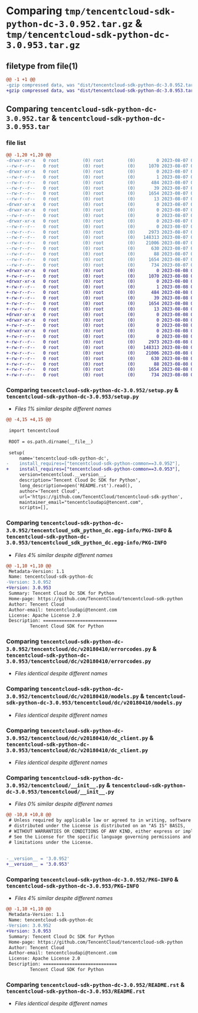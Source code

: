 # Comparing `tmp/tencentcloud-sdk-python-dc-3.0.952.tar.gz` & `tmp/tencentcloud-sdk-python-dc-3.0.953.tar.gz`

## filetype from file(1)

```diff
@@ -1 +1 @@
-gzip compressed data, was "dist/tencentcloud-sdk-python-dc-3.0.952.tar", last modified: Mon Aug  7 08:51:49 2023, max compression
+gzip compressed data, was "dist/tencentcloud-sdk-python-dc-3.0.953.tar", last modified: Tue Aug  8 00:23:25 2023, max compression
```

## Comparing `tencentcloud-sdk-python-dc-3.0.952.tar` & `tencentcloud-sdk-python-dc-3.0.953.tar`

### file list

```diff
@@ -1,20 +1,20 @@
-drwxr-xr-x   0 root         (0) root         (0)        0 2023-08-07 08:51:49.000000 tencentcloud-sdk-python-dc-3.0.952/
--rw-r--r--   0 root         (0) root         (0)     1070 2023-08-07 08:51:49.000000 tencentcloud-sdk-python-dc-3.0.952/setup.py
-drwxr-xr-x   0 root         (0) root         (0)        0 2023-08-07 08:51:49.000000 tencentcloud-sdk-python-dc-3.0.952/tencentcloud_sdk_python_dc.egg-info/
--rw-r--r--   0 root         (0) root         (0)        1 2023-08-07 08:51:49.000000 tencentcloud-sdk-python-dc-3.0.952/tencentcloud_sdk_python_dc.egg-info/dependency_links.txt
--rw-r--r--   0 root         (0) root         (0)      484 2023-08-07 08:51:49.000000 tencentcloud-sdk-python-dc-3.0.952/tencentcloud_sdk_python_dc.egg-info/SOURCES.txt
--rw-r--r--   0 root         (0) root         (0)       39 2023-08-07 08:51:49.000000 tencentcloud-sdk-python-dc-3.0.952/tencentcloud_sdk_python_dc.egg-info/requires.txt
--rw-r--r--   0 root         (0) root         (0)     1654 2023-08-07 08:51:49.000000 tencentcloud-sdk-python-dc-3.0.952/tencentcloud_sdk_python_dc.egg-info/PKG-INFO
--rw-r--r--   0 root         (0) root         (0)       13 2023-08-07 08:51:49.000000 tencentcloud-sdk-python-dc-3.0.952/tencentcloud_sdk_python_dc.egg-info/top_level.txt
-drwxr-xr-x   0 root         (0) root         (0)        0 2023-08-07 08:51:49.000000 tencentcloud-sdk-python-dc-3.0.952/tencentcloud/
-drwxr-xr-x   0 root         (0) root         (0)        0 2023-08-07 08:51:49.000000 tencentcloud-sdk-python-dc-3.0.952/tencentcloud/dc/
--rw-r--r--   0 root         (0) root         (0)        0 2023-08-07 08:51:49.000000 tencentcloud-sdk-python-dc-3.0.952/tencentcloud/dc/__init__.py
-drwxr-xr-x   0 root         (0) root         (0)        0 2023-08-07 08:51:49.000000 tencentcloud-sdk-python-dc-3.0.952/tencentcloud/dc/v20180410/
--rw-r--r--   0 root         (0) root         (0)        0 2023-08-07 08:51:49.000000 tencentcloud-sdk-python-dc-3.0.952/tencentcloud/dc/v20180410/__init__.py
--rw-r--r--   0 root         (0) root         (0)     2973 2023-08-07 08:51:49.000000 tencentcloud-sdk-python-dc-3.0.952/tencentcloud/dc/v20180410/errorcodes.py
--rw-r--r--   0 root         (0) root         (0)   148313 2023-08-07 08:51:49.000000 tencentcloud-sdk-python-dc-3.0.952/tencentcloud/dc/v20180410/models.py
--rw-r--r--   0 root         (0) root         (0)    21006 2023-08-07 08:51:49.000000 tencentcloud-sdk-python-dc-3.0.952/tencentcloud/dc/v20180410/dc_client.py
--rw-r--r--   0 root         (0) root         (0)      630 2023-08-07 08:51:49.000000 tencentcloud-sdk-python-dc-3.0.952/tencentcloud/__init__.py
--rw-r--r--   0 root         (0) root         (0)       88 2023-08-07 08:51:49.000000 tencentcloud-sdk-python-dc-3.0.952/setup.cfg
--rw-r--r--   0 root         (0) root         (0)     1654 2023-08-07 08:51:49.000000 tencentcloud-sdk-python-dc-3.0.952/PKG-INFO
--rw-r--r--   0 root         (0) root         (0)      734 2023-08-07 08:51:49.000000 tencentcloud-sdk-python-dc-3.0.952/README.rst
+drwxr-xr-x   0 root         (0) root         (0)        0 2023-08-08 00:23:25.000000 tencentcloud-sdk-python-dc-3.0.953/
+-rw-r--r--   0 root         (0) root         (0)     1070 2023-08-08 00:23:24.000000 tencentcloud-sdk-python-dc-3.0.953/setup.py
+drwxr-xr-x   0 root         (0) root         (0)        0 2023-08-08 00:23:25.000000 tencentcloud-sdk-python-dc-3.0.953/tencentcloud_sdk_python_dc.egg-info/
+-rw-r--r--   0 root         (0) root         (0)        1 2023-08-08 00:23:24.000000 tencentcloud-sdk-python-dc-3.0.953/tencentcloud_sdk_python_dc.egg-info/dependency_links.txt
+-rw-r--r--   0 root         (0) root         (0)      484 2023-08-08 00:23:24.000000 tencentcloud-sdk-python-dc-3.0.953/tencentcloud_sdk_python_dc.egg-info/SOURCES.txt
+-rw-r--r--   0 root         (0) root         (0)       39 2023-08-08 00:23:24.000000 tencentcloud-sdk-python-dc-3.0.953/tencentcloud_sdk_python_dc.egg-info/requires.txt
+-rw-r--r--   0 root         (0) root         (0)     1654 2023-08-08 00:23:24.000000 tencentcloud-sdk-python-dc-3.0.953/tencentcloud_sdk_python_dc.egg-info/PKG-INFO
+-rw-r--r--   0 root         (0) root         (0)       13 2023-08-08 00:23:24.000000 tencentcloud-sdk-python-dc-3.0.953/tencentcloud_sdk_python_dc.egg-info/top_level.txt
+drwxr-xr-x   0 root         (0) root         (0)        0 2023-08-08 00:23:25.000000 tencentcloud-sdk-python-dc-3.0.953/tencentcloud/
+drwxr-xr-x   0 root         (0) root         (0)        0 2023-08-08 00:23:25.000000 tencentcloud-sdk-python-dc-3.0.953/tencentcloud/dc/
+-rw-r--r--   0 root         (0) root         (0)        0 2023-08-08 00:23:24.000000 tencentcloud-sdk-python-dc-3.0.953/tencentcloud/dc/__init__.py
+drwxr-xr-x   0 root         (0) root         (0)        0 2023-08-08 00:23:25.000000 tencentcloud-sdk-python-dc-3.0.953/tencentcloud/dc/v20180410/
+-rw-r--r--   0 root         (0) root         (0)        0 2023-08-08 00:23:24.000000 tencentcloud-sdk-python-dc-3.0.953/tencentcloud/dc/v20180410/__init__.py
+-rw-r--r--   0 root         (0) root         (0)     2973 2023-08-08 00:23:24.000000 tencentcloud-sdk-python-dc-3.0.953/tencentcloud/dc/v20180410/errorcodes.py
+-rw-r--r--   0 root         (0) root         (0)   148313 2023-08-08 00:23:24.000000 tencentcloud-sdk-python-dc-3.0.953/tencentcloud/dc/v20180410/models.py
+-rw-r--r--   0 root         (0) root         (0)    21006 2023-08-08 00:23:24.000000 tencentcloud-sdk-python-dc-3.0.953/tencentcloud/dc/v20180410/dc_client.py
+-rw-r--r--   0 root         (0) root         (0)      630 2023-08-08 00:23:24.000000 tencentcloud-sdk-python-dc-3.0.953/tencentcloud/__init__.py
+-rw-r--r--   0 root         (0) root         (0)       88 2023-08-08 00:23:25.000000 tencentcloud-sdk-python-dc-3.0.953/setup.cfg
+-rw-r--r--   0 root         (0) root         (0)     1654 2023-08-08 00:23:25.000000 tencentcloud-sdk-python-dc-3.0.953/PKG-INFO
+-rw-r--r--   0 root         (0) root         (0)      734 2023-08-08 00:23:24.000000 tencentcloud-sdk-python-dc-3.0.953/README.rst
```

### Comparing `tencentcloud-sdk-python-dc-3.0.952/setup.py` & `tencentcloud-sdk-python-dc-3.0.953/setup.py`

 * *Files 1% similar despite different names*

```diff
@@ -4,15 +4,15 @@
 
 import tencentcloud
 
 ROOT = os.path.dirname(__file__)
 
 setup(
     name='tencentcloud-sdk-python-dc',
-    install_requires=["tencentcloud-sdk-python-common==3.0.952"],
+    install_requires=["tencentcloud-sdk-python-common==3.0.953"],
     version=tencentcloud.__version__,
     description='Tencent Cloud Dc SDK for Python',
     long_description=open('README.rst').read(),
     author='Tencent Cloud',
     url='https://github.com/TencentCloud/tencentcloud-sdk-python',
     maintainer_email="tencentcloudapi@tencent.com",
     scripts=[],
```

### Comparing `tencentcloud-sdk-python-dc-3.0.952/tencentcloud_sdk_python_dc.egg-info/PKG-INFO` & `tencentcloud-sdk-python-dc-3.0.953/tencentcloud_sdk_python_dc.egg-info/PKG-INFO`

 * *Files 4% similar despite different names*

```diff
@@ -1,10 +1,10 @@
 Metadata-Version: 1.1
 Name: tencentcloud-sdk-python-dc
-Version: 3.0.952
+Version: 3.0.953
 Summary: Tencent Cloud Dc SDK for Python
 Home-page: https://github.com/TencentCloud/tencentcloud-sdk-python
 Author: Tencent Cloud
 Author-email: tencentcloudapi@tencent.com
 License: Apache License 2.0
 Description: ============================
         Tencent Cloud SDK for Python
```

### Comparing `tencentcloud-sdk-python-dc-3.0.952/tencentcloud/dc/v20180410/errorcodes.py` & `tencentcloud-sdk-python-dc-3.0.953/tencentcloud/dc/v20180410/errorcodes.py`

 * *Files identical despite different names*

### Comparing `tencentcloud-sdk-python-dc-3.0.952/tencentcloud/dc/v20180410/models.py` & `tencentcloud-sdk-python-dc-3.0.953/tencentcloud/dc/v20180410/models.py`

 * *Files identical despite different names*

### Comparing `tencentcloud-sdk-python-dc-3.0.952/tencentcloud/dc/v20180410/dc_client.py` & `tencentcloud-sdk-python-dc-3.0.953/tencentcloud/dc/v20180410/dc_client.py`

 * *Files identical despite different names*

### Comparing `tencentcloud-sdk-python-dc-3.0.952/tencentcloud/__init__.py` & `tencentcloud-sdk-python-dc-3.0.953/tencentcloud/__init__.py`

 * *Files 0% similar despite different names*

```diff
@@ -10,8 +10,8 @@
 # Unless required by applicable law or agreed to in writing, software
 # distributed under the License is distributed on an "AS IS" BASIS,
 # WITHOUT WARRANTIES OR CONDITIONS OF ANY KIND, either express or implied.
 # See the License for the specific language governing permissions and
 # limitations under the License.
 
 
-__version__ = '3.0.952'
+__version__ = '3.0.953'
```

### Comparing `tencentcloud-sdk-python-dc-3.0.952/PKG-INFO` & `tencentcloud-sdk-python-dc-3.0.953/PKG-INFO`

 * *Files 4% similar despite different names*

```diff
@@ -1,10 +1,10 @@
 Metadata-Version: 1.1
 Name: tencentcloud-sdk-python-dc
-Version: 3.0.952
+Version: 3.0.953
 Summary: Tencent Cloud Dc SDK for Python
 Home-page: https://github.com/TencentCloud/tencentcloud-sdk-python
 Author: Tencent Cloud
 Author-email: tencentcloudapi@tencent.com
 License: Apache License 2.0
 Description: ============================
         Tencent Cloud SDK for Python
```

### Comparing `tencentcloud-sdk-python-dc-3.0.952/README.rst` & `tencentcloud-sdk-python-dc-3.0.953/README.rst`

 * *Files identical despite different names*

